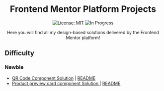 <h1 align="center"> Frontend Mentor Platform Projects </h1>

<div align="center">

[![License: MIT](https://img.shields.io/badge/License-MIT-yellow.svg)](https://opensource.org/licenses/MIT)  ![In Progress](https://img.shields.io/badge/In_Progress-blue.svg)

</div>

<p align="center">Here you will find all my design-based solutions delivered by the Frontend Mentor platform!</p>


## Difficulty

### Newbie

- [QR Code Component Solution](./qr-code-component-main) | [README](https://github.com/coelhoalexandre/frontendmentor/blob/main/qr-code-component-main/README.md)
- [Product preview card component Solution ](./product-preview-card-component-main) | [README](https://github.com/coelhoalexandre/frontendmentor/blob/main/product-preview-card-component-main/README.md)
